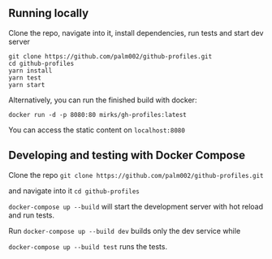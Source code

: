 ## Running locally

Clone the repo, navigate into it, install dependencies, run tests and start dev server
```
git clone https://github.com/palm002/github-profiles.git
cd github-profiles
yarn install
yarn test
yarn start
```

Alternatively, you can run the finished build with docker:

`docker run -d -p 8080:80 mirks/gh-profiles:latest`

You can access the static content on `localhost:8080`

## Developing and testing with Docker Compose

Clone the repo `git clone https://github.com/palm002/github-profiles.git`

and navigate into it `cd github-profiles`

`docker-compose up --build` will start the development server with hot reload and run tests.


Run `docker-compose up --build dev` builds only the dev service while 

`docker-compose up --build test` runs the tests.
